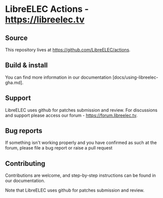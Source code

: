 # LibreELEC Actions - <https://libreelec.tv>

## Source

This repository lives at https://github.com/LibreELEC/actions.

## Build & install

You can find more information in our documentation [docs/using-libreelec-gha.md].

## Support

LibreELEC uses github for patches submission and review. For discussions and support please access our forum - https://forum.libreelec.tv.

## Bug reports

If something isn't working properly and you have confirmed as such at the forum, please file a bug report or raise a pull request 

## Contributing

Contributions are welcome, and step-by-step instructions can be found in our
documentation.

Note that LibreELEC uses github for patches submission and review.
